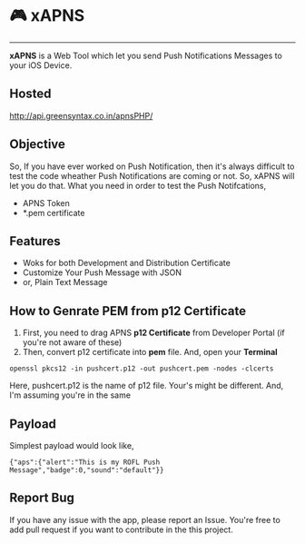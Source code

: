 
# :video_game: xAPNS
-----
**xAPNS** is a Web Tool which let you send Push Notifications Messages to your iOS Device.

## Hosted
http://api.greensyntax.co.in/apnsPHP/


## Objective
So, If you have ever worked on Push Notification, then it's always difficult to test the code wheather Push Notifications are coming or not. So, xAPNS will let you do that. What you need in order to test the Push Notifcations,
* APNS Token
* *.pem certificate

## Features
* Woks for both Development and Distribution Certificate
* Customize Your Push Message with JSON
* or, Plain Text Message

## How to Genrate PEM from p12 Certificate
1. First, you need to drag APNS **p12 Certificate** from Developer Portal (if you're not aware of these)
2. Then, convert p12 certificate into **pem** file. And, open your **Terminal**

```
openssl pkcs12 -in pushcert.p12 -out pushcert.pem -nodes -clcerts
```
Here, pushcert.p12 is the name of p12 file. Your's might be different. And, I'm assuming you're in the same

## Payload
Simplest payload would look like,
```
{"aps":{"alert":"This is my ROFL Push Message","badge":0,"sound":"default"}}

```

## Report Bug
If you have any issue with the app, please report an Issue.
You're free to add pull request if you want to contribute in the this project.
